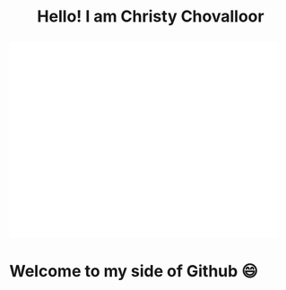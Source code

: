 # <p align='center'>Hello! I am Christy Chovalloor</p> 
<!-- DAILY_GIF_START -->
![](hello-gifs/monday.gif)
<!-- DAILY_GIF_END -->
# Welcome to my side of Github 😄
